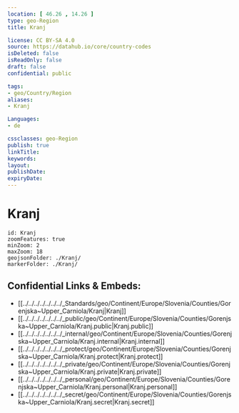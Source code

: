 ```yaml
---
location: [ 46.26 , 14.26 ] 
type: geo-Region
title: Kranj

license: CC BY-SA 4.0
source: https://datahub.io/core/country-codes
isDeleted: false
isReadOnly: false
draft: false
confidential: public

tags:
- geo/Country/Region
aliases:
- Kranj

Languages:
- de

cssclasses: geo-Region
publish: true
linkTitle: 
keywords: 
layout: 
publishDate: 
expiryDate: 
---
```


# Kranj

```leaflet
id: Kranj
zoomFeatures: true 
minZoom: 2 
maxZoom: 18
geojsonFolder: ./Kranj/
markerFolder: ./Kranj/
```


## Confidential Links & Embeds: 
- [[../../../../../../../_Standards/geo/Continent/Europe/Slovenia/Counties/Gorenjska~Upper_Carniola/Kranj|Kranj]] 
- [[../../../../../../../_public/geo/Continent/Europe/Slovenia/Counties/Gorenjska~Upper_Carniola/Kranj.public|Kranj.public]] 
- [[../../../../../../../_internal/geo/Continent/Europe/Slovenia/Counties/Gorenjska~Upper_Carniola/Kranj.internal|Kranj.internal]] 
- [[../../../../../../../_protect/geo/Continent/Europe/Slovenia/Counties/Gorenjska~Upper_Carniola/Kranj.protect|Kranj.protect]] 
- [[../../../../../../../_private/geo/Continent/Europe/Slovenia/Counties/Gorenjska~Upper_Carniola/Kranj.private|Kranj.private]] 
- [[../../../../../../../_personal/geo/Continent/Europe/Slovenia/Counties/Gorenjska~Upper_Carniola/Kranj.personal|Kranj.personal]] 
- [[../../../../../../../_secret/geo/Continent/Europe/Slovenia/Counties/Gorenjska~Upper_Carniola/Kranj.secret|Kranj.secret]] 

